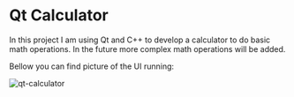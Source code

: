 # Qt Calculator    

In this project I am using Qt and C++ to develop a calculator to do basic math operations. In the future more complex math operations will be added.    

Bellow you can find picture of the UI running:     

![qt-calculator](https://user-images.githubusercontent.com/5942022/141423060-f71e5c5e-0c52-4e27-8d33-71546cf079b0.jpg)
